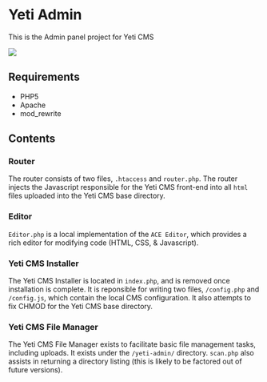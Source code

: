 # Yeti Admin
This is the Admin panel project for Yeti CMS

<img src="http://g.recordit.co/9IYxQmlnU7.gif">

## Requirements
- PHP5
- Apache
- mod_rewrite

## Contents

### Router
The router consists of two files, `.htaccess` and `router.php`. The router injects the Javascript responsible for the Yeti CMS front-end into all `html` files uploaded into the Yeti CMS base directory.

### Editor
`Editor.php` is a local implementation of the `ACE Editor`, which provides a rich editor for modifying code (HTML, CSS, & Javascript).

### Yeti CMS Installer
The Yeti CMS Installer is located in `index.php`, and is removed once installation is complete. It is reponsible for writing two files, `/config.php` and `/config.js`, which contain the local CMS configuration. It also attempts to fix CHMOD for the Yeti CMS base directory.

### Yeti CMS File Manager
The Yeti CMS File Manager exists to facilitate basic file management tasks, including uploads. It exists under the `/yeti-admin/` directory. `scan.php` also assists in returning a directory listing (this is likely to be factored out of future versions).
